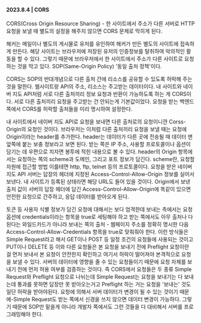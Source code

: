 #### 2023.8.4 | CORS

CORS(Cross Origin Resource Sharing) - 한 사이트에서 주소가 다른 서버로 HTTP 요청을 보낼 때 별도의 설정을 해주지 않으면 CORS 문제로 막히게 된다. 

해커는 메일이나 별도의 게시물로 유저를 유인하여 해커가 만든 별도의 사이트에 접속하게 만든다. 해당 사이트는 브라우저에 저장된 유저의 인증정보를 탈취하여 악의적인 활동을 할 수 있다. 그렇기 때문에 브라우저에서 한 사이트에서 주소가 다른 사이트로 요청하는 것을 막고 있다. SOP(Same-Origin Policy) '동일 출처 정책'이다. 

CORS는 SOP의 반대개념으로 다른 출처 간에 리소스를 공유할 수 있도록 허락해 주는 것을 말한다. 웹사이트랑 API의 주소, 리소스는 주고받는 데이터이다. 내 사이트와 네이버 지도 API처럼 서로 다른 출처끼리 정보 요청과 반환이 가능하도록 하는 게 CORS이다. 서로 다른 출처끼리 요청을 주고받는 건 안되는게 기본값이었다. 요청을 받는 백엔드 쪽에서 CORS를 허락할 출처들을 미리 명시하여 설정한다.

내 사이트에서 네이버 지도 API로 요청을 보내면 다른 출처로의 요청이니깐 Corss-Origin의 요청인 것이다. 브라우저는 이처럼 다른 출처끼리 요청을 보낼 때는 요청에 Origin이라는 header를 추가한다. header는 데이터가 다른 곳에 전송될 때 데이터 맨 앞쪽에 붙는 보충 정보라고 보면 된다. 받는 쪽은 IP 주소, 사용할 프로토콜이나 옵션이 담기는 데 우편으로 치자면 봉투에 적힌 내용으로 볼 수 있다. header의 Origin 항목에서는 요청하는 쪽의 scheme과 도메인, 그리고 포트 정보가 담긴다. scheme란, 요청할 자원에 접근할 방법 이를테면 http, ftp, telnet 등의 프로토콜이다. 요청을 받은 네이버 지도 API 서버는 답장의 헤더에 지정된 Access-Control-Allow-Origin 정보를 실어서 보낸다. 내 사이트가 등록된 상태라면 해당 URL도 들어 있을 것이다. Origin에서 보낸 출처 값이 서버의 답장 헤더에 담긴 Access-Control-Allow-Origin에 똑같이 있으면 안전한 요청으로 간주하고, 응답 데이터를 받아오게 된다. 

토큰 등 사용자 식별 정보가 담긴 요청에 대해서는 보다 엄격한데 보내는 측에서는 요청 옵션에 credentials이라는 항목을 true로 세팅해야 하고 받는 쪽에서도 아무 출처나 다 된다는 와일드카드가 아니라 보내는 쪽의 출처 - 웹페이지 주소를 정확히 명시한 다음 Access-Control-Allow-Credentials 항목을 true로 맞춰줘야 한다. 이런 방식들은 Simple Request라고 해서 GET이나 POST 등 일정 조건의 요청들에 사용되는 것이고 PUT이나 DELETE 등 이와 다른 요청들은 본 요청을 보내기 전에 Preflight 요청이란 걸 먼저 보내서 본 요청이 안전한지 확인하고 여기서 허락이 떨어져야 본격적으로 요청을 보낼 수 있다. 서버의 데이터에 영향을 줄 수 있는 요청들이기 때문에 요청 자체를 보내기 전에 먼저 허용 여부를 검증하는 것이다. 즉 CORS에서 요청들은 두 종류 Simple Request와 Preflight 요청으로 나뉘는데 Simple Request는 요청을 보내기는 다 보내는데 통과를 못하면 답장만 못 받아오는거고 Preflight 하는 거는 요청을 '보내는' 것도 일단 허락을 받아야된다. 요청에 의해서 서버 데이터가 변경이 될 수 있는 것이기 때문에-Simple Request도 받는 쪽에서 신경을 쓰지 않으면 데이터 변경이 가능하다. 그렇기 때문에 SOP만 밑을게 아니라 개발자 쪽에서도 그런 것들을 다 대비해서 서버를 프로그래밍해야 한다. 